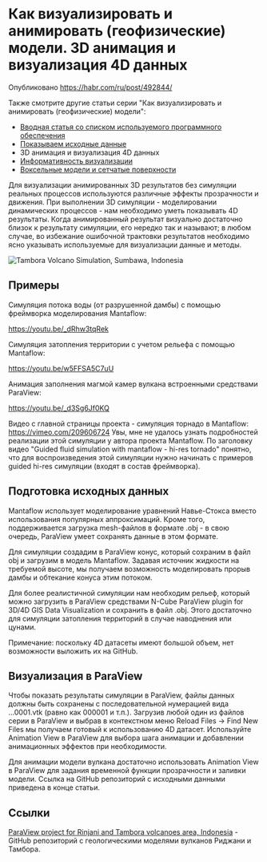# Как визуализировать и анимировать (геофизические) модели. 3D анимация и визуализация 4D данных

Опубликовано https://habr.com/ru/post/492844/

Также смотрите другие статьи серии "Как визуализировать и анимировать (геофизические) модели":

 * [Вводная статья со списком используемого программного обеспечения](https://habr.com/ru/post/492362/)
 * [Показываем исходные данные](https://habr.com/ru/post/492456/)
 * 3D анимация и визуализация 4D данных
 * [Информативность визуализации](https://habr.com/ru/post/492924/)
 * [Воксельные модели и сетчатые поверхности](https://habr.com/ru/post/493198/)

Для визуализации анимированных 3D результатов без симуляции реальных процессов используются различные эффекты прозрачности и движения. При выполнении 3D симуляции - моделировании динамических процессов - нам необходимо уметь показывать 4D результаты. Когда анимированный результат визуально достаточно близок к результату симуляции, его нередко так и называют; в любом случае, во избежание ошибочной трактовки результатов необходимо ясно указывать используемые для визуализации данные и методы.

![Tambora Volcano Simulation, Sumbawa, Indonesia](https://habrastorage.org/webt/uu/sd/lm/uusdlmwscpsnnbyarf5bktvg5vq.png)

<cut />

## Примеры

Симуляция потока воды (от разрушенной дамбы) с помощью фреймворка  моделирования Mantaflow:

<oembed>https://youtu.be/_dRhw3tqRek</oembed>

Симуляция затопления территории с учетом рельефа с помощью Mantaflow:

<oembed>https://youtu.be/w5FFSA5C7uU</oembed>

Анимация заполнения магмой камер вулкана встроенными средствами ParaView:

<oembed>https://youtu.be/_d3Sg6Jf0KQ</oembed>

Видео с главной страницы проекта - симуляция торнадо в Mantaflow:
<oembed>https://vimeo.com/209606724</oembed>
Увы, мне не удалось узнать подробностей реализации этой симуляции у автора проекта Mantaflow. По заголовку видео "Guided fluid simulation with mantaflow - hi-res tornado" понятно, что для воспроизведения этой симуляции нужно начинать с примеров guided hi-res симуляции (входят в состав фреймворка).

## Подготовка исходных данных

Mantaflow использует моделирование уравнений Навье-Стокса вместо использования популярных аппроксимаций. Кроме того, поддерживается загрузка mesh-файлов в формате .obj - в свою очередь, ParaView умеет сохранять данные в этом формате.

Для симуляции создадим в ParaView конус, который сохраним в файл obj и загрузим в модель Mantaflow. Задавая источник жидкости на требуемой высоте, мы получаем возможность моделировать прорыв дамбы и обтекание конуса этим потоком.

Для более реалистичной симуляции нам необходим рельеф, который можно загрузить в ParaView средствами N-Cube ParaView plugin for 3D/4D GIS Data Visualization и сохранить в файл .obj. Этого достаточно для симуляции затопления территорий в случае наводнения или цунами.

Примечание: поскольку 4D датасеты имеют большой объем, нет возможности выложить их на GitHub.

## Визуализация в ParaView

Чтобы показать результаты симуляции в ParaView, файлы данных должны быть сохранены с последовательной нумерацией вида ...0001.vtk (равно как 000001 и т.п.). Загрузив любой один из файлов серии в ParaView и выбрав в контекстном меню Reload Files -> Find New Files мы получаем готовый к использованию 4D датасет. Используйте Animation View в ParaView для выбора шага анимации и добавлении анимационных эффектов при необходимости.

Для анимации модели вулкана достаточно использовать Animation View в ParaView для задания временной функции прозрачности и заливки модели. Ссылка на GitHub репозиторий с исходными данными приведена в конце статьи.

## Ссылки

[ParaView project for Rinjani and Tambora volcanoes area, Indonesia](https://github.com/mobigroup/ParaView-RinjaniTambora) - GitHub репозиторий с геологическими моделями вулканов Риджани и Тамбора.
